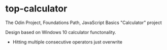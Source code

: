 # top-calculator
The Odin Project, Foundations Path, JavaScript Basics "Calculator" project

Design based on Windows 10 calculator functonality.
- Hitting multiple consecutive operators just overwrite
